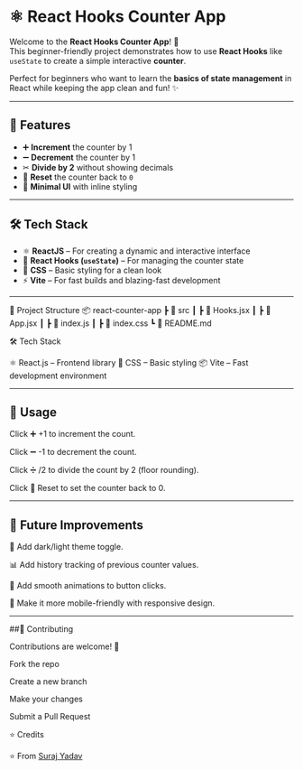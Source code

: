 # ⚛️ React Hooks Counter App

Welcome to the **React Hooks Counter App**! 🚀  
This beginner-friendly project demonstrates how to use **React Hooks** like `useState` to create a simple interactive **counter**.  

Perfect for beginners who want to learn the **basics of state management** in React while keeping the app clean and fun! ✨

---

## 🎯 Features

- ➕ **Increment** the counter by 1  
- ➖ **Decrement** the counter by 1  
- ✂ **Divide by 2** without showing decimals  
- 🔄 **Reset** the counter back to `0`  
- 🎨 **Minimal UI** with inline styling

---
  
   
## 🛠️ Tech Stack

- ⚛️ **ReactJS** – For creating a dynamic and interactive interface  
- 🧩 **React Hooks (`useState`)** – For managing the counter state  
- 🎨 **CSS** – Basic styling for a clean look  
- ⚡ **Vite** – For fast builds and blazing-fast development

---

📂 Project Structure
📦 react-counter-app
┣ 📂 src
┃ ┣ 📜 Hooks.jsx
┃ ┣ 📜 App.jsx
┃ ┣ 📜 index.js
┃ ┣ 📜 index.css
┗ 📜 README.md

🛠️ Tech Stack

⚛ React.js – Frontend library
🎨 CSS – Basic styling
📦 Vite – Fast development environment

---
## 🧾 Usage

Click ➕ +1 to increment the count.

Click ➖ -1 to decrement the count.

Click ➗ /2 to divide the count by 2 (floor rounding).

Click 🔄 Reset to set the counter back to 0.

---
## 🔮 Future Improvements

🎨 Add dark/light theme toggle.

📊 Add history tracking of previous counter values.

🎥 Add smooth animations to button clicks.

📱 Make it more mobile-friendly with responsive design.


----
##🤝 Contributing

Contributions are welcome! 🎉

Fork the repo

Create a new branch

Make your changes

Submit a Pull Request

⭐ Credits

⭐ From [Suraj Yadav](https://github.com/Suraj-yadav8868)

